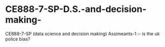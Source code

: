 # CE888-7-SP-D.S.-and-decision-making-
CE888-7-SP (data science and decision making)
Assimeants-1 :- is the uk police bias?
